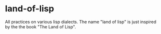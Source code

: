 land-of-lisp
============

All practices on various lisp dialects. The name "land of lisp" is just inspired by the the book "The Land of Lisp". 

